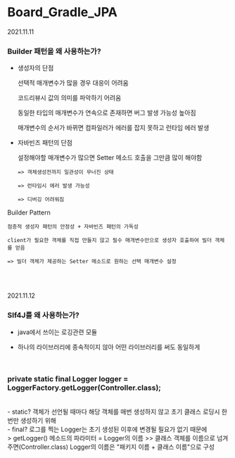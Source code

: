 # Board_Gradle_JPA

2021.11.11

<h3>Builder 패턴을 왜 사용하는가?</h3>

* 생성자의 단점

   선택적 매개변수가 많을 경우 대응이 어려움
   
   코드리뷰시 값의 의미를 파악하기 어려움
   
   동일한 타입의 매개변수가 연속으로 존재하면 버그 발생 가능성 높아짐
   
   매개변수의 순서가 바뀌면 컴파일러가 에러를 잡지 못하고 런타임 에러 발생 


* 자바빈즈 패턴의 단점

   설정해야할 매개변수가 많으면 Setter 메소드 호출을 그만큼 많이 해야함
    
      => 객체생성전까지 일관성이 무너진 상태
      
      => 런타임시 에러 발생 가능성

      => 디버깅 어려워짐
      
    
 Builder Pattern
 
    점층적 생성자 패턴의 안정성 + 자바빈즈 패턴의 가독성
    
    client가 필요한 객체를 직접 만들지 않고 필수 매개변수만으로 생성자 호출하여 빌더 객체를 얻음
    
    => 빌더 객체가 제공하는 Setter 메소드로 원하는 선택 매개변수 설정
 
 <br><br>
 
  
2021.11.12

<h3>Slf4J를 왜 사용하는가?</h3>

 - java에서 쓰이는 로깅관련 모듈
 
 - 하나의 라이브러리에 종속적이지 않아 어떤 라이브러리를 써도 동일하게 
<br>

<h3>private static final Logger logger = LoggerFactory.getLogger(Controller.class);</h3>
<br>
 - static?
 객체가 선언될 때마다 해당 객체를 매번 생성하지 않고 초기 클래스 로딩시 한번만 생성하기 위해
<br>
 - final?
 로그를 찍는 Logger는 초기 생성된 이후에 변경될 필요가 없기 때문에
<br>
> getLogger() 메소드의 파라미터 = Logger의 이름
>> 클래스 객체를 이름으로 넘겨주면(Controller.class) Logger의 이름은 "패키지 이름 + 클래스 이름"으로 구성 

